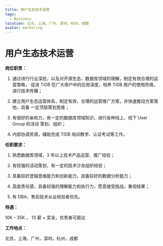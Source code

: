 ```yaml
---
title: 用户生态技术运营
tags:
  - Business
location: 北京，上海，广州，深圳，杭州，成都
avatar: marketing
---
```


# 用户生态技术运营

**岗位职责：**

1. 通过进行行业深挖，以及对开源生态、数据库领域的理解，制定有效合理的运营策略，
   促进 TiDB 在广大用户中的应用深度，培养 TiDB 用户的使用热情，进行技术传播；

2. 建立用户生态运营体系，制定有效、合理的运营推广方案，并快速推动方案落地，具备
   一定顶层策划思维；

3. 有很好的亲和力，有一定的数据库领域知识，进行各种线上、线下 User Group 的活动
   策划、组织；

4. 内部协调资源，辅助完成 TiDB 培训教学、认证考试等工作。

**任职要求：**

1. 熟悉数据库领域，3 年以上技术产品运营、推广经验；

2. 有较强的活动策划，有一定的技术沙龙组织经验；

3. 具备较好逻辑思维能力和创新能力，具备较好的数据分析能力；

4. 高度责任感，具备较强的理解能力和执行力，愿意接受挑战，重视结果；

5. 有 DBA、售前技术从业经验者优先。

**待遇：**

10K - 35K ， 13 薪 + 奖金，优秀者可面议

**工作地点：**

北京，上海，广州，深圳，杭州，成都
